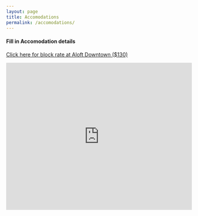 ```yaml
---
layout: page
title: Accomodations
permalink: /accomodations/
---
```


#### Fill in Accomodation details


<a href="https://www.marriott.com/events/start.mi?id=1549550430184&key=GRP">Click here for block rate at Aloft Downtown ($130)</a>

<div style="width: 100%"><iframe width="100%" height="400" src="https://maps.google.com/maps?width=100%&amp;height=400&amp;hl=en&amp;q=210%20East%20Trade%20Street%20Charlotte%2C%20North%20Carolina%2028202+(Aloft%20Downtown%20Charlotte)&amp;ie=UTF8&amp;t=&amp;z=14&amp;iwloc=A&amp;output=embed" frameborder="0" scrolling="no" marginheight="0" marginwidth="0"><a href="https://www.maps.ie/map-my-route/">Map a route</a></iframe></div><br />

